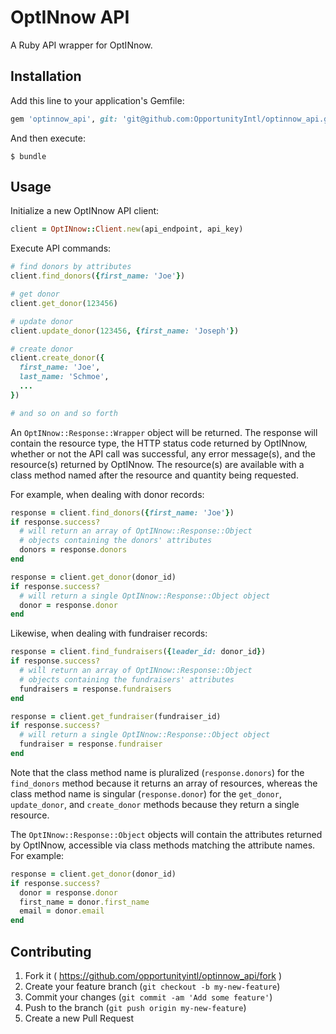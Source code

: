 # OptINnow API

A Ruby API wrapper for OptINnow.

## Installation

Add this line to your application's Gemfile:

```ruby
gem 'optinnow_api', git: 'git@github.com:OpportunityIntl/optinnow_api.git'
```

And then execute:

    $ bundle

## Usage

Initialize a new OptINnow API client:

```ruby
client = OptINnow::Client.new(api_endpoint, api_key)
```

Execute API commands:

```ruby
# find donors by attributes
client.find_donors({first_name: 'Joe'})

# get donor
client.get_donor(123456)

# update donor
client.update_donor(123456, {first_name: 'Joseph'})

# create donor
client.create_donor({
  first_name: 'Joe',
  last_name: 'Schmoe',
  ...
})

# and so on and so forth
```

An `OptINnow::Response::Wrapper` object will be returned. The response will contain the resource type, the HTTP status code returned by OptINnow, whether or not the API call was successful, any error message(s), and the resource(s) returned by OptINnow. The resource(s) are available with a class method named after the resource and quantity being requested.

For example, when dealing with donor records:

```ruby
response = client.find_donors({first_name: 'Joe'})
if response.success?
  # will return an array of OptINnow::Response::Object
  # objects containing the donors' attributes
  donors = response.donors
end

response = client.get_donor(donor_id)
if response.success?
  # will return a single OptINnow::Response::Object object
  donor = response.donor
end
```

Likewise, when dealing with fundraiser records:

```ruby
response = client.find_fundraisers({leader_id: donor_id})
if response.success?
  # will return an array of OptINnow::Response::Object
  # objects containing the fundraisers' attributes
  fundraisers = response.fundraisers
end

response = client.get_fundraiser(fundraiser_id)
if response.success?
  # will return a single OptINnow::Response::Object object
  fundraiser = response.fundraiser
end
```

Note that the class method name is pluralized (`response.donors`) for the `find_donors` method because it returns an array of resources, whereas the class method name is singular (`response.donor`) for the `get_donor`, `update_donor`, and `create_donor` methods because they return a single resource.

The `OptINnow::Response::Object` objects will contain the attributes returned by OptINnow, accessible via class methods matching the attribute names. For example:

```ruby
response = client.get_donor(donor_id)
if response.success?
  donor = response.donor
  first_name = donor.first_name
  email = donor.email
end
```

## Contributing

1. Fork it ( https://github.com/opportunityintl/optinnow_api/fork )
2. Create your feature branch (`git checkout -b my-new-feature`)
3. Commit your changes (`git commit -am 'Add some feature'`)
4. Push to the branch (`git push origin my-new-feature`)
5. Create a new Pull Request

